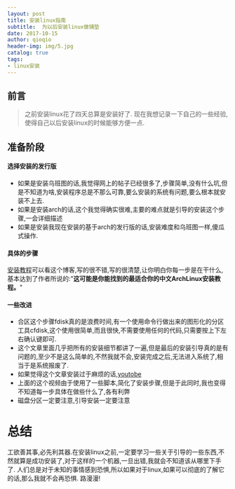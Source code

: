 ```yaml
---
layout: post
title: 安装linux指南
subtitle:  为以后安装linux做铺垫
date: 2017-10-15
author: qioqio
header-img: img/5.jpg
catalog: true
tags:                             
- linux安装
---
```

## 前言
>之前安装linux花了四天总算是安装好了.
>现在我想记录一下自己的一些经验,使得自己以后安装linux的时候能够方便一点.

## 准备阶段

#### 选择安装的发行版

- 如果是安装乌班图的话,我觉得网上的帖子已经很多了,步骤简单,没有什么坑,但是不知道为啥,安装程序总是不那么可靠,要么安装的系统有问题,要么根本就安装不上去.
- 如果是安装arch的话,这个我觉得确实很难,主要的难点就是引导的安装这个步骤,一会详细描述
- 如果是安装我现在安装的基于arch的发行版的话,安装难度和乌班图一样,傻瓜式操作.

#### 具体的步骤
[安装教程](http://www.viseator.com/2017/05/17/arch_install/)可以看这个博客,写的很不错,写的很清楚,让你明白你每一步是在干什么,基本达到了作者所说的:"**这可能是你能找到的最适合你的中文ArchLinux安装教程。**"

#### 一些改进
- 合区这个步骤fdisk真的是浪费时间,有一个使用命令行做出来的图形化的分区工具cfdisk,这个使用很简单,而且很快,不需要使用任何的代码,只需要按上下左右确认键即可.
- 这个文章里面几乎把所有的安装细节都讲了一遍,但是最后的安装引导真的是有问题的,至少不是这么简单的,不然我就不会,安装完成之后,无法进入系统了,相当于是系统报废了.
- 如果觉得这个文章安装过于麻烦的话,[youtobe](https://www.youtube.com/watch?v=1nPesiEhuic)
- 上面的这个视频由于使用了一些脚本,简化了安装步骤,但是于此同时,我也变得不知道每一步具体在做些什么了,各有利弊
- 磁盘分区一定要注意,引导安装一定要注意


# 总结
工欲善其事,必先利其器.在安装linux之前,一定要学习一些关于引导的一些东西,不然就算是成功安装了,对于这样的一个机器,一旦出错,我就会不知道该从哪里下手了.
人们总是对于未知的事情感到恐惧,所以如果对于linux,如果可以彻底的了解它的话,那么我就不会再恐惧.
路漫漫!













